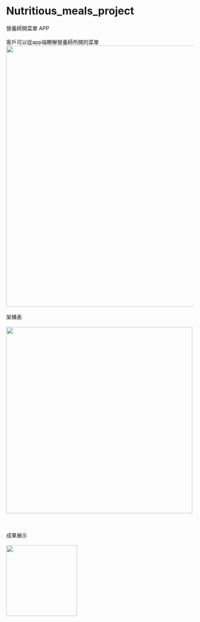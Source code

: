 # Nutritious_meals_project

營養師開菜單 APP<br /><br />
客戶可以從app端瞭解營養師所開的菜單
<img src="https://github.com/tzutzu858/school_project/blob/master/menu_all.png" width="700" align="center" ><br /><br />
架構表<br /><br />
<img src="https://github.com/tzutzu858/school_project/blob/master/1.jpg" width="500" ><br /><br /><br />

成果展示<br /><br />
<img src="https://github.com/tzutzu858/school_project/blob/master/healthyMenu.gif" width="190" >
